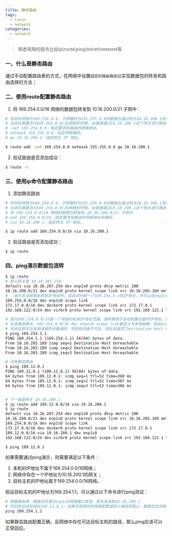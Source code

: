 ```yaml
---
title: 静态路由
tags:
  - linux
  - network
categories:
  - network
---
```


> 熟悉常用的指令比如ip\route\ping\telnet\netestat等

### 一、什么是静态路由

通过手动配置路由表的方式，在网络中设置`固定的路由路径`以实现数据包的转发和路由选择的方法；

### 二、使用route配置静态路由

1. 将 169.254.0.0/16 网络的数据包转发到 10.16.200.0/21 子网中：

``` bash
# 将目标网络为169.254.0.0，子网掩码为255.255.0.0的数据包通过网关10.16.200.1进行路由转发
# 当本机需要访问169.254.0.0/16网络的时候，会直接通过10.16.200.1这个网关进行路由转发
# -net 169.254.0.0：指定要添加路由的网络地址。
# netmask 255.255.0.0：指定网络掩码。
# gw 10.16.200.1：指定网关 IP 地址。

$ route add -net 169.254.0.0 netmask 255.255.0.0 gw 10.16.200.1
```

2. 验证路由是否添加成功：

``` bash
$ route -n
```

### 三、使用ip命令配置静态路由

1. 添加静态路由

``` bash
# 将目标网络为169.254.0.0，子网掩码为255.255.0.0的数据包通过网关10.16.200.1进行路由转发
# 当本机需要访问169.254.0.0/16网络的时候，会直接通过10.16.200.1这个网关进行路由转发
# 将 169.254.0.0/16 网络的数据包转发到 10.16.200.0/21 子网中
# add 169.254.0.0/16：指定要添加路由的网络地址和掩码。
# via 10.16.200.1：指定网关 IP 地址。

$ ip route add 169.254.0.0/16 via 10.16.200.1
```

2. 验证路由是否添加成功：

``` bash
$ ip route
```


### 四、ping演示数据包流转

``` bash
$ ip route
# 默认网关是 10.16.207.254
default via 10.16.207.254 dev enp1s0 proto dhcp metric 100 
10.16.200.0/21 dev enp1s0 proto kernel scope link src 10.16.203.189 metric 100 
# （本机无法获取到有效IP地址时，会自动分配一个169.254.x.x的IP地址，并可以在enp1s0接口上进行通信）
169.254.0.0/16 dev enp1s0 scope link 
172.17.0.0/16 dev docker0 proto kernel scope link src 172.17.0.1 
192.168.122.0/24 dev virbr0 proto kernel scope link src 192.168.122.1 linkdown 

# 因为169.254.0.0/16是一个保留的私有IP地址范围，通常被用于自动配置设备的IP地址，例如当DHCP服务器不可用时。
# 在该路由表中，169.254.0.0/16 dev enp1s0 scope link被定义为本地链接，因此ping 169.254.1.1时
# 系统会尝试与本地连接的设备通信，但目标设备不可达，因此会返回"Destination Host Unreachable"。
$ ping 169.254.1.1
PING 169.254.1.1 (169.254.1.1) 56(84) bytes of data.
From 10.16.203.189 icmp_seq=1 Destination Host Unreachable
From 10.16.203.189 icmp_seq=2 Destination Host Unreachable
From 10.16.203.189 icmp_seq=3 Destination Host Unreachable

# 没有静态路由
$ ping 189.12.0.1 
PING 189.12.0.1 (189.12.0.1) 56(84) bytes of data.
64 bytes from 189.12.0.1: icmp_seq=1 ttl=52 time=368 ms
64 bytes from 189.12.0.1: icmp_seq=2 ttl=52 time=367 ms
64 bytes from 189.12.0.1: icmp_seq=3 ttl=52 time=366 ms


# 下一跳是网关 10.16.200.1
$ ip route add 189.12.0.0/16 via 10.16.200.1
$ ip route
default via 10.16.207.254 dev enp1s0 proto dhcp metric 100 
10.16.200.0/21 dev enp1s0 proto kernel scope link src 10.16.203.189 metric 100 
169.254.0.0/16 dev enp1s0 scope link 
172.17.0.0/16 dev docker0 proto kernel scope link src 172.17.0.1 
189.12.0.0/16 via 10.16.200.1 dev enp1s0 
192.168.122.0/24 dev virbr0 proto kernel scope link src 192.168.122.1 linkdown 

$ ping 189.12.0.1  
```


如果需要通过ping演示，则需要满足以下条件：

1. 本机的IP地址不属于169.254.0.0/16网络；
2. 网络中存在一个IP地址为10.16.200.1的网关；
3. 目标主机的IP地址属于169.254.0.0/16网络。

假设目标主机的IP地址为169.254.1.1，可以通过以下命令进行ping测试：

``` bash
# 根据路由表，数据包将通过enp1s0网络接口发送，首先发送到10.16.200.1
# 然后到达目标地址189.12.0.1。如果没有其他的网络配置或防火墙规则阻止，数据包应该能够到达并从目标地址返回。
ping 169.254.1.1
```

如果静态路由配置正确，且网络中存在可达目标主机的路径，那么ping应该可以正常回应。